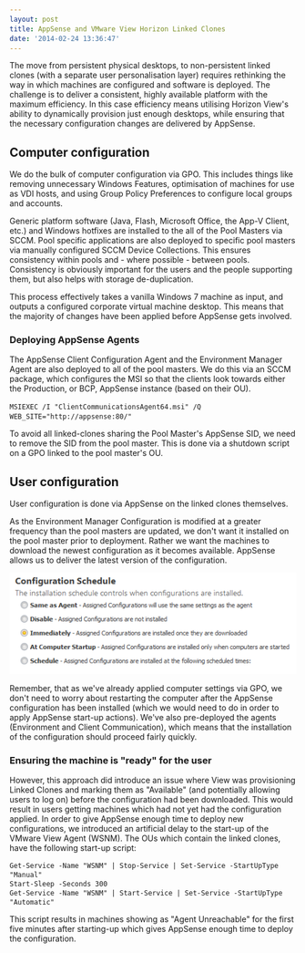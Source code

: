 ```yaml
---
layout: post
title: AppSense and VMware View Horizon Linked Clones
date: '2014-02-24 13:36:47'
---
```


The move from persistent physical desktops, to non-persistent linked clones (with a separate user personalisation layer) requires rethinking the way in which machines are configured and software is deployed. The challenge is to deliver a consistent, highly available platform with the maximum efficiency. In this case efficiency means utilising Horizon View's ability to dynamically provision just enough desktops, while ensuring that the necessary configuration changes are delivered by AppSense.

## Computer configuration

We do the bulk of computer configuration via GPO. This includes things like removing unnecessary Windows Features, optimisation of machines for use as VDI hosts, and using Group Policy Preferences to configure local groups and accounts.

Generic platform software (Java, Flash, Microsoft Office, the App-V Client, etc.) and Windows hotfixes are installed to the all of the Pool Masters via SCCM. Pool specific applications are also deployed to specific pool masters via manually configured SCCM Device Collections. This ensures consistency within pools and  - where possible  - between pools. Consistency is obviously important for the users and the people supporting them, but also helps with storage de-duplication.

This process effectively takes a vanilla Windows 7 machine as input, and outputs a configured corporate virtual machine desktop. This means that the majority of changes have been applied before AppSense gets involved.

### Deploying AppSense Agents

The AppSense Client Configuration Agent and the Environment Manager Agent are also deployed to all of the pool masters. We do this via an SCCM package, which configures the MSI so that the clients look towards either the Production, or BCP, AppSense instance (based on their OU).

`MSIEXEC /I "ClientCommunicationsAgent64.msi" /Q WEB_SITE="http://appsense:80/"`

To avoid all linked-clones sharing the Pool Master's AppSense SID, we need to remove the SID from the pool master. This is done via a shutdown script on a GPO linked to the pool master's OU.


## User configuration

User configuration is done via AppSense on the linked clones themselves.

As the Environment Manager Configuration is modified at a greater frequency than the pool masters are updated, we don't want it installed on the pool master prior to deployment. Rather we want the machines to download the newest configuration as it becomes available. AppSense allows us to deliver the latest version of the configuration.

![AppSense Configuration Schedule](/assets/AppSense-Configuration-Schedule.png)

Remember, that as we've already applied computer settings via GPO, we don't need to worry about restarting the computer after the AppSense configuration has been installed (which we would need to do in order to apply AppSense start-up actions). We've also pre-deployed the agents (Environment and Client Communication), which means that the installation of the configuration should proceed fairly quickly.


### Ensuring the machine is "ready" for the user

However, this approach did introduce an issue where View was provisioning Linked Clones and marking them as "Available" (and potentially allowing users to log on) before the configuration had been downloaded. This would result in users getting machines which had not yet had the configuration applied. In order to give AppSense enough time to deploy new configurations, we introduced an artificial delay to the start-up of the VMware View Agent (WSNM). The OUs which contain the linked clones, have the following start-up script:

```
Get-Service -Name "WSNM" | Stop-Service | Set-Service -StartUpType "Manual"
Start-Sleep -Seconds 300
Get-Service -Name "WSNM" | Start-Service | Set-Service -StartUpType "Automatic"
```
This script results in machines showing as "Agent Unreachable" for the first five minutes after starting-up which gives AppSense enough time to deploy the configuration.